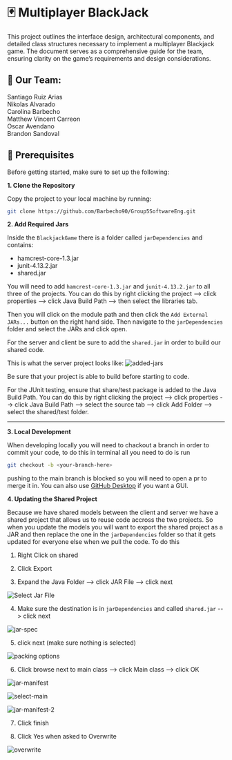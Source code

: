 # 🃏 Multiplayer BlackJack

This project outlines the interface design, architectural components, and detailed class structures necessary to implement a multiplayer Blackjack game. The document serves as a comprehensive guide for the team, ensuring clarity on the game’s requirements and design considerations.

## 👥 **Our Team**:

Santiago Ruiz Arias  
Nikolas Alvarado  
Carolina Barbecho  
Matthew Vincent Carreon  
Oscar Avendano  
Brandon Sandoval

## 🚀 Prerequisites

Before getting started, make sure to set up the following:

**1️. Clone the Repository**

Copy the project to your local machine by running:

```bash
git clone https://github.com/Barbecho90/Group5SoftwareEng.git
```

**2️. Add Required Jars**

Inside the `BlackjackGame` there is a folder called `jarDependencies` and contains:

- hamcrest-core-1.3.jar
- junit-4.13.2.jar
- shared.jar

You will need to add `hamcrest-core-1.3.jar` and `junit-4.13.2.jar` to all three of the projects. 
You can do this by right clicking the project --> click properties --> click Java Build Path --> then select
the libraries tab. 

Then you will click on the module path and then click the `Add External JARs...` button
on the right hand side. Then navigate to the `jarDependencies` folder and select the JARs and click open.

For the server and client be sure to add the `shared.jar` in order to build our shared code.

This is what the server project looks like:
![added-jars](https://github.com/user-attachments/assets/ce291d97-c607-4920-b304-8267d2510213)

Be sure that your project is able to build before starting to code.

For the JUnit testing, ensure that share/test package is added to the Java Build Path. You can do this by right clicking the project --> click properties --> click Java Build Path --> select the source tab --> click Add Folder --> select the shared/test folder.

*** 
**3. Local Development**

When developing locally you will need to chackout a branch in order to commit your code, to do this in terminal
all you need to do is run

```bash
git checkout -b <your-branch-here>
```

pushing to the main branch is blocked so you will need to open a pr to merge it in. You can also use 
[GitHub Desktop](https://docs.github.com/en/desktop/installing-and-authenticating-to-github-desktop/installing-github-desktop) 
if you want a GUI.

**4. Updating the Shared Project**

Because we have shared models between the client and server we have a shared project that allows us to
reuse code accross the two projects. So when you update the models you will want to export the shared
project as a JAR and then replace the one in the `jarDependencies` folder so that it gets updated for
everyone else when we pull the code. To do this

1. Right Click on shared

2. Click Export

3. Expand the Java Folder --> click JAR File --> click next

![Select Jar File](https://github.com/user-attachments/assets/c4d60ab8-36dc-46ab-ab66-28ca9ae5b4dd)

4. Make sure the destination is in `jarDependencies` and called `shared.jar` --> click next

![jar-spec](https://github.com/user-attachments/assets/09362af8-342a-4d3c-9bc2-dcd61bfaf774)

5. click next (make sure nothing is selected)

![packing options](https://github.com/user-attachments/assets/187fe737-f410-47bc-b057-ad873d2ee0cd)

6. Click browse next to main class --> click Main class --> click OK

![jar-manifest](https://github.com/user-attachments/assets/9aa0c800-4d60-4272-af82-8011a3e29095)

![select-main](https://github.com/user-attachments/assets/4651fba2-48b6-4649-907b-741fb2aae537)

![jar-manifest-2](https://github.com/user-attachments/assets/02912aac-48eb-451d-ae82-c4b9595e6fce)

7. Click finish

8. Click Yes when asked to Overwrite

![overwrite](https://github.com/user-attachments/assets/16e2e86e-3f5b-4db9-a27d-5ad326ad74fc)
